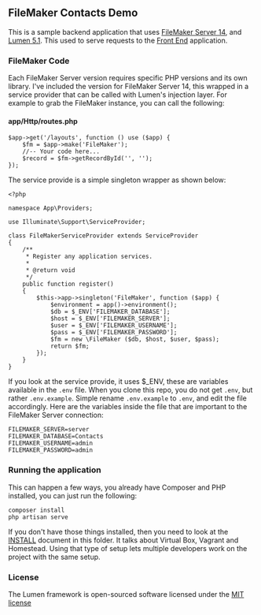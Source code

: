 ## FileMaker Contacts Demo

This is a sample backend application that uses [FileMaker Server 14](https://www.filemaker.com/products/filemaker-server/), and [Lumen 5.1](http://lumen.laravel.com). This used to serve requests to the [Front End](../frontend) application.

### FileMaker Code

Each FileMaker Server version requires specific PHP versions and its own library. I've included the version for FileMaker Server 14, this wrapped in a service provider that can be called with Lumen's injection layer. For example to grab the FileMaker instance, you can call the following:

#### app/Http/routes.php

	$app->get('/layouts', function () use ($app) {
		$fm = $app->make('FileMaker');
		//-- Your code here...
		$record = $fm->getRecordById('', '');
	});

The service provide is a simple singleton wrapper as shown below:

	<?php
	
	namespace App\Providers;
	
	use Illuminate\Support\ServiceProvider;
	
	class FileMakerServiceProvider extends ServiceProvider
	{
	    /**
	     * Register any application services.
	     *
	     * @return void
	     */
	    public function register()
	    {
	    	$this->app->singleton('FileMaker', function ($app) {
	    		$environment = app()->environment();
	    		$db = $_ENV['FILEMAKER_DATABASE'];
	    		$host = $_ENV['FILEMAKER_SERVER'];
	    		$user = $_ENV['FILEMAKER_USERNAME'];
	    		$pass = $_ENV['FILEMAKER_PASSWORD'];
				$fm = new \FileMaker ($db, $host, $user, $pass);
	            return $fm;
	        });
	    }
	}

If you look at the service provide, it uses $_ENV, these are variables available in the `.env` file. When you clone this repo, you do not get `.env`, but rather `.env.example`. Simple rename `.env.example` to `.env`, and edit the file accordingly. Here are the variables inside the file that are important to the FileMaker Server connection:

	FILEMAKER_SERVER=server
	FILEMAKER_DATABASE=Contacts
	FILEMAKER_USERNAME=admin
	FILEMAKER_PASSWORD=admin


### Running the application

This can happen a few ways, you already have Composer and PHP installed, you can just run the following:

	composer install
	php artisan serve

If you don't have those things installed, then you need to look at the [INSTALL](./INSTALL.md) document in this folder. It talks about Virtual Box, Vagrant and Homestead. Using that type of setup lets multiple developers work on the project with the same setup.

### License

The Lumen framework is open-sourced software licensed under the [MIT license](http://opensource.org/licenses/MIT)
